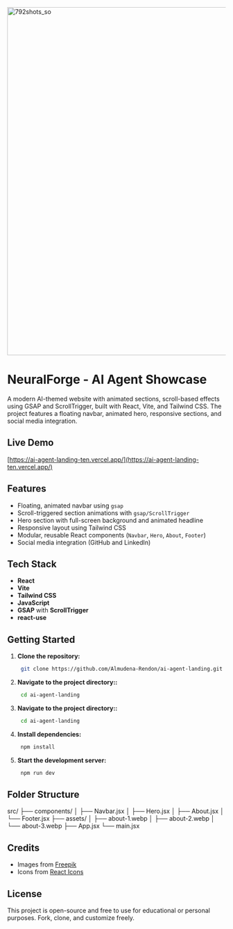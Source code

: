 
<img width="1489" height="802" alt="792shots_so" src="https://github.com/user-attachments/assets/fcc22c5d-8d2f-4f42-b63f-749939b52e62" />


# NeuralForge - AI Agent Showcase

A modern AI-themed website with animated sections, scroll-based effects using GSAP and ScrollTrigger, built with React, Vite, and Tailwind CSS. The project features a floating navbar, animated hero, responsive sections, and social media integration.

## Live Demo

[https://ai-agent-landing-ten.vercel.app/](https://ai-agent-landing-ten.vercel.app/)

## Features

- Floating, animated navbar using `gsap`
- Scroll-triggered section animations with `gsap/ScrollTrigger`
- Hero section with full-screen background and animated headline
- Responsive layout using Tailwind CSS
- Modular, reusable React components (`Navbar`, `Hero`, `About`, `Footer`)
- Social media integration (GitHub and LinkedIn)

## Tech Stack

- **React**
- **Vite**
- **Tailwind CSS**
- **JavaScript**
- **GSAP** with **ScrollTrigger**
- **react-use**

## Getting Started

1. **Clone the repository:**

   ```bash
    git clone https://github.com/Almudena-Rendon/ai-agent-landing.git

1. **Navigate to the project directory::**

   ```bash
    cd ai-agent-landing
2. **Navigate to the project directory::**

   ```bash
    cd ai-agent-landing
   
3. **Install dependencies:**

   ```bash
    npm install

4. **Start the development server:**

   ```bash
    npm run dev

## Folder Structure

src/
├── components/
│ ├── Navbar.jsx
│ ├── Hero.jsx
│ ├── About.jsx
│ └── Footer.jsx
├── assets/
│ ├── about-1.webp
│ ├── about-2.webp
│ └── about-3.webp
├── App.jsx
└── main.jsx


## Credits

- Images from [Freepik](https://www.freepik.com/)
- Icons from [React Icons](https://react-icons.github.io/react-icons/)

## License

This project is open-source and free to use for educational or personal purposes. Fork, clone, and customize freely.

